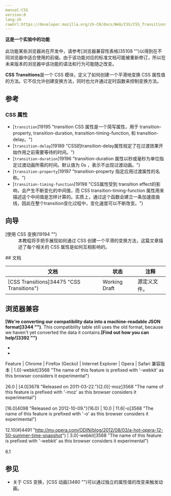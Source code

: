 ```yaml
---
manual:CSS
version:0
lang:zh
rawUrl:https://developer.mozilla.org/zh-CN/docs/Web/CSS/CSS_Transitions#Browser_compatibility
---
```






**这是一个实验中的功能**<br></br>此功能某些浏览器尚在开发中，请参考[浏览器兼容性表格]35108 "")以得到在不同浏览器中适合使用的前缀。由于该功能对应的标准文档可能被重新修订，所以在未来版本的浏览器中该功能的语法和行为可能随之改变。




**CSS Transitions**是一个 CSS 模块，定义了如何创建一个平滑地变换 CSS 属性值的方法。它不仅允许创建变换方法，同时也允许通过定时函数来控制变换方法。


## 参考<a name="参考"></a>

### CSS 属性<a name="CSS_属性"></a>

* [`transition`]19195 "transition CSS 属性是一个简写属性，用于 transition-property, transition-duration, transition-timing-function, 和 transition-delay。")
* [`transition-delay`]19189 "CSS的transition-delay属性规定了在过渡效果开始作用之前需要等待的时间。")
* [`transition-duration`]19196 "transition-duration 属性以秒或毫秒为单位指定过渡动画所需的时间。默认值为 0s ，表示不出现过渡动画。")
* [`transition-property`]19197 "transition-property 指定应用过渡属性的名称。")
* [`transition-timing-function`]19198 "CSS属性受到 transition effect的影响，会产生不断变化的中间值，而 CSS transition-timing-function 属性用来描述这个中间值是怎样计算的。实质上，通过这个函数会建立一条加速度曲线，因此在整个transition变化过程中，变化速度可以不断改变。")


## 向导<a name="向导"></a>
<dl><dt id=''>[使用 CSS 变换]19194 "")</dt><dd>本教程将手把手展现如何通过 CSS 创建一个平滑的变换方法，这篇文章描述了每个相关的 CSS 属性是如何互相影响的。</dd></dl>
## 文档<a name="文档"></a>

文档 | 状态 | 注释 
 ---  |  ---  |  ---  | 
[CSS Transitions]34475 "CSS Transitions") | Working Draft | 源定义文件。 


## 浏览器兼容<a name="浏览器兼容"></a>


**[We&#39;re converting our compatibility data into a machine-readable JSON format]3344 "")**. This compatibility table still uses the old format, because we haven&#39;t yet converted the data it contains.**[Find out how you can help!]3392 "")**


* 
* 

Feature | Chrome | Firefox (Gecko) | Internet Explorer | Opera | Safari 
兼容版本 | 1.0[-webkit]3568 "The name of this feature is prefixed with '-webkit' as this browser considers it experimental")<br></br>26.0 | [4.0]3678 "Released on 2011-03-22.")(2.0)[-moz]3568 "The name of this feature is prefixed with '-moz' as this browser considers it experimental")<br></br>[16.0]4098 "Released on 2012-10-09.")(16.0) | 10.0 | 11.6[-o]3568 "The name of this feature is prefixed with '-o' as this browser considers it experimental")<br></br>12.10[#]4491 "http://my.opera.com/ODIN/blog/2012/08/03/a-hot-opera-12-50-summer-time-snapshot") | 3.0[-webkit]3568 "The name of this feature is prefixed with '-webkit' as this browser considers it experimental")<br></br>6.1 




## <a name="sect1"></a>

## 参见<a name="参见"></a>

* 关于 CSS 变换，[CSS 动画]3480 "")可以通过独立的属性值的改变来触发动画。



